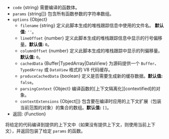 <!-- YAML
added: v10.10.0
-->
* `code` {string} 需要编译的函数体。
* `params` {string[]} 包含所有函数参数的字符串数组。
* `options` {Object}
  * `filename` {string} 定义此脚本生成的堆栈跟踪信息中使用的文件名。 **默认值:** `''`。
  * `lineOffset` {number} 定义此脚本生成的堆栈跟踪信息中显示的行号偏移量。**默认值:** `0`。
  * `columnOffset` {number} 定义此脚本生成的堆栈跟踪中显示的列偏移量。 **默认值:** `0`。
  * `cachedData` {Buffer|TypedArray|DataView} 为源码提供一个 `Buffer`、`TypedArray` 或 `DataView` 格式的 V8 代码缓存。
  * `produceCachedData` {boolean} 定义是否需要生成新的缓存数据。**默认值:** `false`。
  * `parsingContext` {Object} 编译函数的[上下文隔离化][contextified]的对象。
  * `contextExtensions` {Object[]}  包含要在编译时应用的上下文扩展（包装当前范围的对象）的集合的数组。**默认值:** `[]`。
* 返回: {Function}

将给定的代码编译到提供的上下文中（如果没有提供上下文，则使用当前上下文），并返回包装了给定 `params` 的函数。
